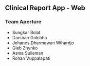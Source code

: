 ## Clinical Report App - Web 

### Team Aperture
- Sungkar Bolat
- Darshan Golchha
- Johanes Dharmawan Wihardjo
- Gleb Zhynko
- Asma Sulieman
- Rohan Vuppalapati
